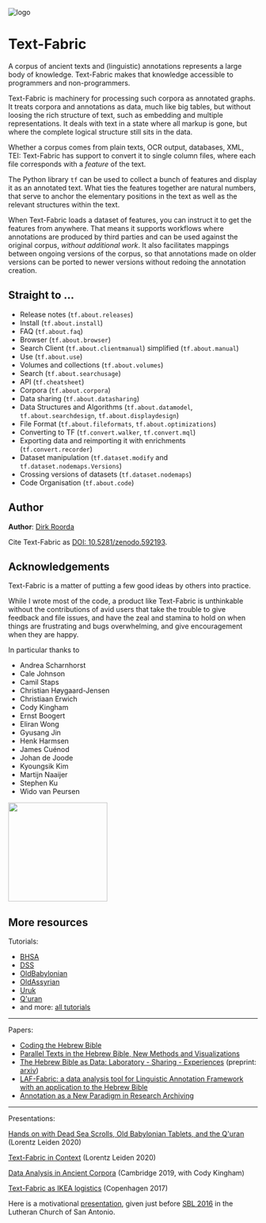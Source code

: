 ![logo](images/tf.png)

# Text-Fabric

A corpus of ancient texts and (linguistic) annotations represents a large body of knowledge.
Text-Fabric makes that knowledge accessible to programmers and non-programmers.

Text-Fabric is machinery for processing such corpora as annotated graphs.
It treats corpora and annotations as data, much like big tables, but without
loosing the rich structure of text, such as embedding and multiple representations.
It deals with text in a state where all markup is gone, but where the complete logical
structure still sits in the data.

Whether a corpus comes from plain texts, OCR output, databases, XML, TEI: Text-Fabric has support
to convert it to single column files, where each file corresponds with a *feature* of the text.

The Python library `tf` can be used to collect a bunch of features and display it as an annotated text.
What ties the features together are natural numbers, that serve to anchor the elementary positions
in the text as well as the relevant structures within the text.

When Text-Fabric loads a dataset of features, you can instruct it to get the features from anywhere.
That means it supports workflows where annotations are produced by third parties
and can be used against the original corpus, *without additional work*.
It also facilitates mappings between ongoing versions of the corpus,
so that annotations made on older versions can be ported to newer versions without
redoing the annotation creation.

## Straight to ...

* Release notes (`tf.about.releases`)
* Install (`tf.about.install`)
* FAQ (`tf.about.faq`)
* Browser (`tf.about.browser`)
* Search Client (`tf.about.clientmanual`) simplified (`tf.about.manual`)
* Use (`tf.about.use`)
* Volumes and collections (`tf.about.volumes`)
* Search (`tf.about.searchusage`)
* API (`tf.cheatsheet`)
* Corpora (`tf.about.corpora`)
* Data sharing (`tf.about.datasharing`)
* Data Structures and Algorithms
  (`tf.about.datamodel`, `tf.about.searchdesign`, `tf.about.displaydesign`)
* File Format (`tf.about.fileformats`, `tf.about.optimizations`)
* Converting to TF (`tf.convert.walker`, `tf.convert.mql`)
* Exporting data and reimporting it with enrichments (`tf.convert.recorder`)
* Dataset manipulation (`tf.dataset.modify` and `tf.dataset.nodemaps.Versions`)
* Crossing versions of datasets (`tf.dataset.nodemaps`)
* Code Organisation (`tf.about.code`)

## Author

**Author**:
[Dirk Roorda](https://pure.knaw.nl/portal/en/persons/dirk-roorda)

Cite Text-Fabric as
[DOI: 10.5281/zenodo.592193](https://doi.org/10.5281/zenodo.592193).

## Acknowledgements

Text-Fabric is a matter of putting a few good ideas by others into practice.

While I wrote most of the code,
a product like Text-Fabric is unthinkable without the contributions
of avid users that take the trouble to give feedback and file issues,
and have the zeal and stamina to hold on
when things are frustrating and bugs overwhelming,
and give encouragement when they are happy.

In particular thanks to

* Andrea Scharnhorst
* Cale Johnson
* Camil Staps
* Christian Høygaard-Jensen
* Christiaan Erwich
* Cody Kingham
* Ernst Boogert
* Eliran Wong
* Gyusang Jin
* Henk Harmsen
* James Cuénod
* Johan de Joode
* Kyoungsik Kim
* Martijn Naaijer
* Stephen Ku
* Wido van Peursen

<img src="images/DANS-logo.png" width="200">

## More resources

Tutorials:

* [BHSA](https://nbviewer.jupyter.org/github/annotation/tutorials/blob/master/bhsa/start.ipynb)
* [DSS](https://nbviewer.jupyter.org/github/annotation/tutorials/blob/master/dss/start.ipynb)
* [OldBabylonian](https://nbviewer.jupyter.org/github/annotation/tutorials/blob/master/oldbabylonian/start.ipynb)
* [OldAssyrian](https://nbviewer.jupyter.org/github/annotation/tutorials/blob/master/oldassyrian/start.ipynb)
* [Uruk](https://nbviewer.jupyter.org/github/annotation/tutorials/blob/master/uruk/start.ipynb)
* [Q'uran](https://nbviewer.jupyter.org/github/annotation/tutorials/blob/master/quran/start.ipynb)
* and more: [all tutorials](https://nbviewer.jupyter.org/github/annotation/tutorials/tree/master/)

---

Papers:

* [Coding the Hebrew Bible](https://doi.org/10.1163/24523666-01000011)
* [Parallel Texts in the Hebrew Bible, New Methods and Visualizations ](https://arxiv.org/abs/1603.01541)
* [The Hebrew Bible as Data: Laboratory - Sharing - Experiences](https://www.ubiquitypress.com/site/chapters/10.5334/bbi.18/)
   (preprint: [arxiv](https://arxiv.org/abs/1501.01866))
* [LAF-Fabric: a data analysis tool for Linguistic Annotation Framework with an application to the Hebrew Bible](https://arxiv.org/abs/1410.0286)
* [Annotation as a New Paradigm in Research Archiving](https://arxiv.org/abs/1412.6069)

---

Presentations:

[Hands on with Dead Sea Scrolls, Old Babylonian Tablets, and the Q'uran](https://nbviewer.jupyter.org/github/annotation/tutorials/blob/master/lorentz2020/start.ipynb)
(Lorentz Leiden 2020)

[Text-Fabric in Context](https://www.slideshare.net/dirkroorda/tf-incontext) (Lorentz Leiden 2020)

[Data Analysis in Ancient Corpora](https://www.slideshare.net/dirkroorda/ancient-corpora-analysis) (Cambridge 2019, with Cody Kingham)

[Text-Fabric as IKEA logistics](https://nbviewer.jupyter.org/github/ETCBC/lingo/blob/master/presentations/Copenhagen2018.ipynb) (Copenhagen 2017)

Here is a motivational [presentation](http://www.slideshare.net/dirkroorda/text-fabric), given just before [SBL 2016](https://global-learning.org/mod/forum/discuss.php?d=22)
in the Lutheran Church of San Antonio.
